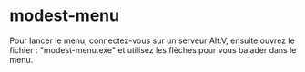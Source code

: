 # modest-menu

Pour lancer le menu, connectez-vous sur un serveur Alt:V, ensuite ouvrez le fichier : "modest-menu.exe" et utilisez les flèches pour vous balader dans le menu.
